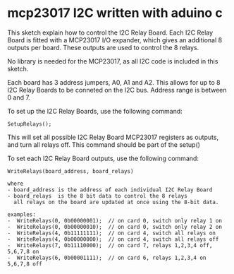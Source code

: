 # mcp23017  I2C written with aduino c

  This sketch explain how to control the I2C Relay Board.
  Each I2C Relay Board is fitted with a MCP23017 I/O expander, 
  which gives an additional 8 outputs per board. These outputs
  are used to control the 8 relays.
  
  No library is needed for the MCP23017, as all I2C code 
  is included in this sketch.
  
  Each board has 3 address jumpers, A0, A1 and A2. This allows 
  for up to 8 I2C Relay Boards to be conneted on the I2C bus.
  Address range is between 0 and 7.
  
  To set up the I2C Relay Boards, use the following command:

    SetupRelays();

  This will set all possible I2C Relay Board MCP23017 registers
  as outputs, and turn all relays off.
  This command should be part of the setup()
  
  
  To set each I2C Relay Board outputs, use the following command:
  
    WriteRelays(board_address, board_relays)
    
    where 
    - board_address is the address of each individual I2C Relay Board
    - board_relays  is the 8 bit data to control the 8 relays
      all relays on the board are updated at once using the 8-bit data.
    
    examples:
    -  WriteRelays(0, 0b00000001);  // on card 0, switch only relay 1 on
    -  WriteRelays(0, 0b00000010);  // on card 0, switch only relay 2 on
    -  WriteRelays(4, 0b11111111);  // on card 4, switch all relays on
    -  WriteRelays(4, 0b00000000);  // on card 4, switch all relays off
    -  WriteRelays(7, 0b11110000);  // on card 7, relays 1,2,3,4 off, 5,6,7,8 on
    -  WriteRelays(6, 0b00001111);  // on card 6, relays 1,2,3,4 on   5,6,7,8 off
    
       

